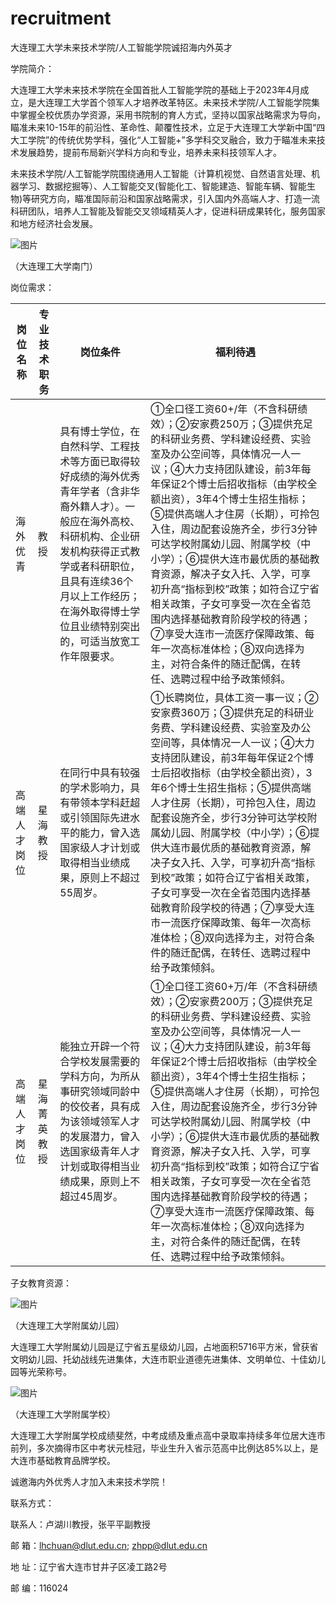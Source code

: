 # recruitment
大连理工大学未来技术学院/人工智能学院诚招海内外英才

学院简介：

大连理工大学未来技术学院在全国首批人工智能学院的基础上于2023年4月成立，是大连理工大学首个领军人才培养改革特区。未来技术学院/人工智能学院集中掌握全校优质办学资源，采用书院制的育人方式，坚持以国家战略需求为导向，瞄准未来10-15年的前沿性、革命性、颠覆性技术，立足于大连理工大学新中国“四大工学院”的传统优势学科，强化“人工智能+”多学科交叉融合，致力于瞄准未来技术发展趋势，提前布局新兴学科方向和专业，培养未来科技领军人才。

未来技术学院/人工智能学院围绕通用人工智能（计算机视觉、自然语言处理、机器学习、数据挖掘等）、人工智能交叉(智能化工、智能建造、智能车辆、智能生物)等研究方向，瞄准国际前沿和国家战略需求，引入国内外高端人才、打造一流科研团队，培养人工智能及智能交叉领域精英人才，促进科研成果转化，服务国家和地方经济社会发展。

![图片](https://github.com/AI-Zhpp/recruitment/assets/87353401/511de5d5-3388-4f25-b252-afd1a476a51a)

（大连理工大学南门）

岗位需求：

|岗位名称|专业技术职务|岗位条件|福利待遇|
| ------------- | ------------- |------------- | ------------- |
|海外优青|教授|具有博士学位，在自然科学、工程技术等方面已取得较好成绩的海外优秀青年学者（含非华裔外籍人才）。一般应在海外高校、科研机构、企业研发机构获得正式教学或者科研职位，且具有连续36个月以上工作经历；在海外取得博士学位且业绩特别突出的，可适当放宽工作年限要求。|①全口径工资60+/年（不含科研绩效）；②安家费250万；③提供充足的科研业务费、学科建设经费、实验室及办公空间等，具体情况一人一议；④大力支持团队建设，前3年每年保证2个博士后招收指标（由学校全额出资），3年4个博士生招生指标；⑤提供高端人才住房（长期），可拎包入住，周边配套设施齐全，步行3分钟可达学校附属幼儿园、附属学校（中小学）；⑥提供大连市最优质的基础教育资源，解决子女入托、入学，可享初升高“指标到校”政策；如符合辽宁省相关政策，子女可享受一次在全省范围内选择基础教育阶段学校的待遇；⑦享受大连市一流医疗保障政策、每年一次高标准体检；⑧双向选择为主，对符合条件的随迁配偶，在转任、选聘过程中给予政策倾斜。|
|高端人才岗位|星海教授|在同行中具有较强的学术影响力，具有带领本学科赶超或引领国际先进水平的能力，曾入选国家级人才计划或取得相当业绩成果，原则上不超过55周岁。|①长聘岗位，具体工资一事一议；②安家费360万；③提供充足的科研业务费、学科建设经费、实验室及办公空间等，具体情况一人一议；④大力支持团队建设，前3年每年保证2个博士后招收指标（由学校全额出资），3年6个博士生招生指标；⑤提供高端人才住房（长期），可拎包入住，周边配套设施齐全，步行3分钟可达学校附属幼儿园、附属学校（中小学）；⑥提供大连市最优质的基础教育资源，解决子女入托、入学，可享初升高“指标到校”政策；如符合辽宁省相关政策，子女可享受一次在全省范围内选择基础教育阶段学校的待遇；⑦享受大连市一流医疗保障政策、每年一次高标准体检；⑧双向选择为主，对符合条件的随迁配偶，在转任、选聘过程中给予政策倾斜。|
|高端人才岗位|星海菁英教授|能独立开辟一个符合学校发展需要的学科方向，为所从事研究领域同龄中的佼佼者，具有成为该领域领军人才的发展潜力，曾入选国家级青年人才计划或取得相当业绩成果，原则上不超过45周岁。|①全口径工资60+万/年（不含科研绩效）；②安家费200万；③提供充足的科研业务费、学科建设经费、实验室及办公空间等，具体情况一人一议；④大力支持团队建设，前3年每年保证2个博士后招收指标（由学校全额出资），3年4个博士生招生指标；⑤提供高端人才住房（长期），可拎包入住，周边配套设施齐全，步行3分钟可达学校附属幼儿园、附属学校（中小学）；⑥提供大连市最优质的基础教育资源，解决子女入托、入学，可享初升高“指标到校”政策；如符合辽宁省相关政策，子女可享受一次在全省范围内选择基础教育阶段学校的待遇；⑦享受大连市一流医疗保障政策、每年一次高标准体检；⑧双向选择为主，对符合条件的随迁配偶，在转任、选聘过程中给予政策倾斜。|

子女教育资源：

 ![图片](https://github.com/AI-Zhpp/recruitment/assets/87353401/37bba049-4c19-491f-b4c1-996bc3f71364)

（大连理工大学附属幼儿园）

大连理工大学附属幼儿园是辽宁省五星级幼儿园，占地面积5716平方米，曾获省文明幼儿园、托幼战线先进集体，大连市职业道德先进集体、文明单位、十佳幼儿园等光荣称号。
    
 ![图片](https://github.com/AI-Zhpp/recruitment/assets/87353401/16b42015-ba14-4a58-9ddd-e478c64bc7aa)

（大连理工大学附属学校）

大连理工大学附属学校成绩斐然，中考成绩及重点高中录取率持续多年位居大连市前列，多次摘得市区中考状元桂冠，毕业生升入省示范高中比例达85%以上，是大连市基础教育品牌学校。

诚邀海内外优秀人才加入未来技术学院！

联系方式：

联系人：卢湖川教授，张平平副教授

邮  箱：lhchuan@dlut.edu.cn;
        zhpp@dlut.edu.cn
        
地  址：辽宁省大连市甘井子区凌工路2号

邮  编：116024

